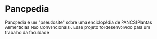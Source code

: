 # Pancpedia
Pancpedia é um "pseudosite" sobre uma enciclopédia de PANCS(Plantas Alimentícias Não Convencionais).
Esse projeto foi desenvolvido para um trabalho da faculdade
